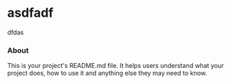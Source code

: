 asdfadf
=======

dfdas

### About

This is your project's README.md file. It helps users understand what your
project does, how to use it and anything else they may need to know.
